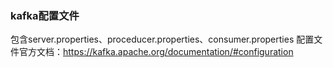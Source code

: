 ### kafka配置文件
  包含server.properties、proceducer.properties、consumer.properties
  配置文件官方文档：https://kafka.apache.org/documentation/#configuration